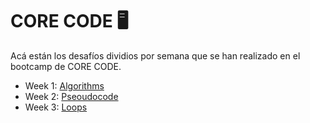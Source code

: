 # CORE CODE 🖥

Acá están los desafíos dividios por semana que se han realizado en el bootcamp de CORE CODE.


- Week 1: [Algorithms](core-code-from-scratch-readme/Week1)
- Week 2: [Pseoudocode](core-code-from-scratch-readme/Week2)
- Week 3: [Loops](core-code-from-scratch-readme/Week3)


